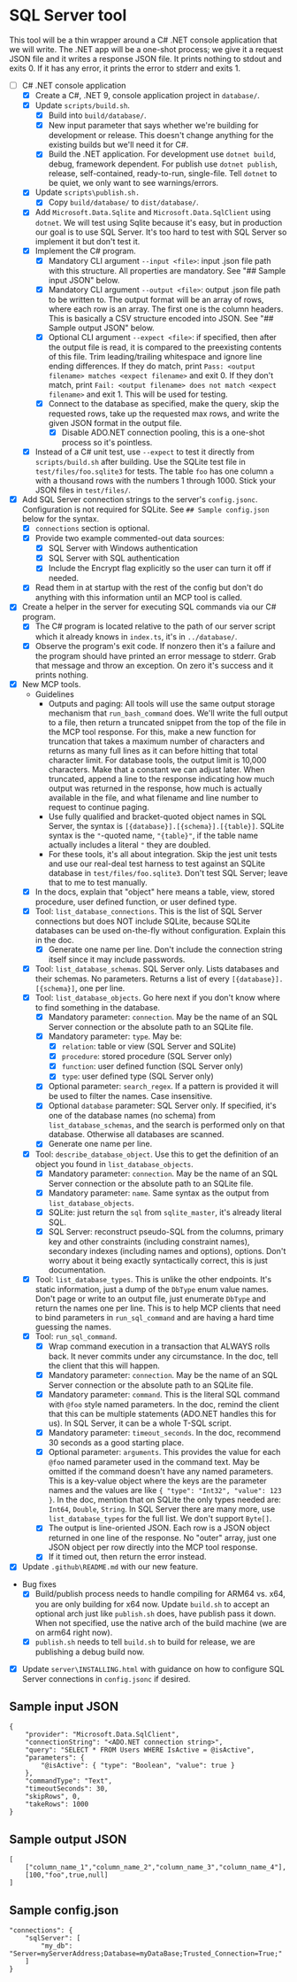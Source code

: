 # SQL Server tool
This tool will be a thin wrapper around a C# .NET console application that we will write. The .NET app will be a one-shot process; we give it a request JSON file and it writes a response JSON file. It prints nothing to stdout and exits 0. If it has any error, it prints the error to stderr and exits 1.
- [ ] C# .NET console application
    - [x] Create a C#, .NET 9, console application project in `database/`.
    - [x] Update `scripts/build.sh`.
        - [x] Build into `build/database/`.
        - [x] New input parameter that says whether we're building for development or release. This doesn't change anything for the existing builds but we'll need it for C#.
        - [x] Build the .NET application. For development use `dotnet build`, debug, framework dependent. For publish use `dotnet publish`, release, self-contained, ready-to-run, single-file. Tell `dotnet` to be quiet, we only want to see warnings/errors.
    - [x] Update `scripts\publish.sh.`
        - [x] Copy `build/database/` to `dist/database/`.
    - [x] Add `Microsoft.Data.Sqlite` and `Microsoft.Data.SqlClient` using `dotnet`. We will test using Sqlite because it's easy, but in production our goal is to use SQL Server. It's too hard to test with SQL Server so implement it but don't test it.
    - [x] Implement the C# program.
        - [x] Mandatory CLI argument `--input <file>`: input .json file path with this structure. All properties are mandatory. See "## Sample input JSON" below.
        - [x] Mandatory CLI argument `--output <file>`: output .json file path to be written to. The output format will be an array of rows, where each row is an array. The first one is the column headers. This is basically a CSV structure encoded into JSON. See "## Sample output JSON" below.
        - [x] Optional CLI argument `--expect <file>`: if specified, then after the output file is read, it is compared to the preexisting contents of this file. Trim leading/trailing whitespace and ignore line ending differences. If they do match, print `Pass: <output filename> matches <expect filename>` and exit 0. If they don't match, print `Fail: <output filename> does not match <expect filename>` and exit 1. This will be used for testing.
        - [x] Connect to the database as specified, make the query, skip the requested rows, take up the requested max rows, and write the given JSON format in the output file.
            - [x] Disable ADO.NET connection pooling, this is a one-shot process so it's pointless.
    - [x] Instead of a C# unit test, use `--expect` to test it directly from `scripts/build.sh` after building. Use the SQLite test file in `test/files/foo.sqlite3` for tests. The table `foo` has one column `a` with a thousand rows with the numbers 1 through 1000. Stick your JSON files in `test/files/`.
- [x] Add SQL Server connection strings to the server's `config.jsonc`. Configuration is not required for SQLite. See `## Sample config.json` below for the syntax.
    - [x] `connections` section is optional.
    - [x] Provide two example commented-out data sources:
        - [x] SQL Server with Windows authentication
        - [x] SQL Server with SQL authentication
        - [x] Include the Encrypt flag explicitly so the user can turn it off if needed.
    - [x] Read them in at startup with the rest of the config but don't do anything with this information until an MCP tool is called.
- [x] Create a helper in the server for executing SQL commands via our C# program.
    - [x] The C# program is located relative to the path of our server script which it already knows in `index.ts`, it's in `../database/`.
    - [x] Observe the program's exit code. If nonzero then it's a failure and the program should have printed an error message to stderr. Grab that message and throw an exception. On zero it's success and it prints nothing.
- [x] New MCP tools.
    - Guidelines
        - Outputs and paging: All tools will use the same output storage mechanism that `run_bash_command` does. We'll write the full output to a file, then return a truncated snippet from the top of the file in the MCP tool response. For this, make a new function for truncation that takes a maximum number of characters and returns as many full lines as it can before hitting that total character limit. For database tools, the output limit is 10,000 characters. Make that a constant we can adjust later. When truncated, append a line to the response indicating how much output was returned in the response, how much is actually available in the file, and what filename and line number to request to continue paging.
        - Use fully qualified and bracket-quoted object names in SQL Server, the syntax is `[{database}].[{schema}].[{table}]`. SQLite syntax is the `"`-quoted name, `"{table}"`, if the table name actually includes a literal `"` they are doubled.
        - For these tools, it's all about integration. Skip the jest unit tests and use our real-deal test harness to test against an SQLite database in `test/files/foo.sqlite3`. Don't test SQL Server; leave that to me to test manually.
    - [x] In the docs, explain that "object" here means a table, view, stored procedure, user defined function, or user defined type.
    - [x] Tool: `list_database_connections`. This is the list of SQL Server connections but does NOT include SQLite, because SQLite databases can be used on-the-fly without configuration. Explain this in the doc.
        - [x] Generate one name per line. Don't include the connection string itself since it may include passwords.
    - [x] Tool: `list_database_schemas`. SQL Server only. Lists databases and their schemas. No parameters. Returns a list of every `[{database}].[{schema}]`, one per line.
    - [x] Tool: `list_database_objects`. Go here next if you don't know where to find something in the database.
        - [x] Mandatory parameter: `connection`. May be the name of an SQL Server connection or the absolute path to an SQLite file.
        - [x] Mandatory parameter: `type`. May be:
            - [x] `relation`: table or view (SQL Server and SQLite)
            - [x] `procedure`: stored procedure (SQL Server only)
            - [x] `function`: user defined function (SQL Server only)
            - [x] `type`: user defined type (SQL Server only)
        - [x] Optional parameter: `search_regex`. If a pattern is provided it will be used to filter the names. Case insensitive.
        - [x] Optional `database` parameter: SQL Server only. If specified, it's one of the database names (no schema) from `list_database_schemas`, and the search is performed only on that database. Otherwise all databases are scanned.
        - [x] Generate one name per line.
    - [x] Tool: `describe_database_object`. Use this to get the definition of an object you found in `list_database_objects`.
        - [x] Mandatory parameter: `connection`. May be the name of an SQL Server connection or the absolute path to an SQLite file.
        - [x] Mandatory parameter: `name`. Same syntax as the output from `list_database_objects`.
        - [x] SQLite: just return the `sql` from `sqlite_master`, it's already literal SQL.
        - [x] SQL Server: reconstruct pseudo-SQL from the columns, primary key and other constraints (including constraint names), secondary indexes (including names and options), options. Don't worry about it being exactly syntactically correct, this is just documentation.
    - [x] Tool: `list_database_types`. This is unlike the other endpoints. It's static information, just a dump of the `DbType` enum value names. Don't page or write to an output file, just enumerate `DbType` and return the names one per line. This is to help MCP clients that need to bind parameters in `run_sql_command` and are having a hard time guessing the names.
    - [x] Tool: `run_sql_command`.
        - [x] Wrap command execution in a transaction that ALWAYS rolls back. It never commits under any circumstance. In the doc, tell the client that this will happen.
        - [x] Mandatory parameter: `connection`. May be the name of an SQL Server connection or the absolute path to an SQLite file.
        - [x] Mandatory parameter: `command`. This is the literal SQL command with `@foo` style named parameters. In the doc, remind the client that this can be multiple statements (ADO.NET handles this for us). In SQL Server, it can be a whole T-SQL script.
        - [x] Mandatory parameter: `timeout_seconds`. In the doc, recommend 30 seconds as a good starting place.
        - [x] Optional parameter: `arguments`. This provides the value for each `@foo` named parameter used in the command text. May be omitted if the command doesn't have any named parameters. This is a key-value object where the keys are the parameter names and the values are like `{ "type": "Int32", "value": 123 }`. In the doc, mention that on SQLite the only types needed are: `Int64`, `Double`, `String`. In SQL Server there are many more, use `list_database_types` for the full list. We don't support `Byte[]`.
        - [x] The output is line-oriented JSON. Each row is a JSON object returned in one line of the response. No "outer" array, just one JSON object per row directly into the MCP tool response.
        - [x] If it timed out, then return the error instead.
- [x] Update `.github\README.md` with our new feature.
- Bug fixes
    - [x] Build/publish process needs to handle compiling for ARM64 vs. x64, you are only building for x64 now. Update `build.sh` to accept an optional arch just like `publish.sh` does, have publish pass it down. When not specified, use the native arch of the build machine (we are on arm64 right now).
    - [x] `publish.sh` needs to tell `build.sh` to build for release, we are publishing a debug build now.
- [x] Update `server\INSTALLING.html` with guidance on how to configure SQL Server connections in `config.jsonc` if desired.

## Sample input JSON
```
{
    "provider": "Microsoft.Data.SqlClient",
    "connectionString": "<ADO.NET connection string>",
    "query": "SELECT * FROM Users WHERE IsActive = @isActive",
    "parameters": {
        "@isActive": { "type": "Boolean", "value": true }
    },
    "commandType": "Text",
    "timeoutSeconds": 30,
    "skipRows", 0,
    "takeRows": 1000
}
```

## Sample output JSON
```
[
    ["column_name_1","column_name_2","column_name_3","column_name_4"],
    [100,"foo",true,null]
]
```

## Sample config.json
```
"connections": {
    "sqlServer": [
        "my_db": "Server=myServerAddress;Database=myDataBase;Trusted_Connection=True;"
    ]
}
```

